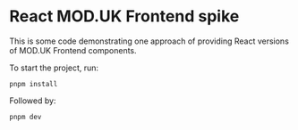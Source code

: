 # React MOD.UK Frontend spike

This is some code demonstrating one approach of providing React versions of MOD.UK Frontend components.

To start the project, run:

```shell
pnpm install
```

Followed by:

```shell
pnpm dev
```
